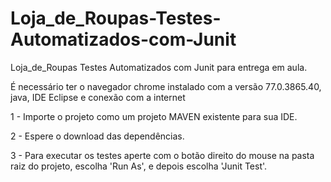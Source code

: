 # Loja_de_Roupas-Testes-Automatizados-com-Junit
Loja_de_Roupas Testes Automatizados com Junit para entrega em aula.

É necessário ter o navegador chrome instalado com a versão 77.0.3865.40, java, IDE Eclipse e conexão com a internet

1 - Importe o projeto como um projeto MAVEN existente para sua IDE.

2 - Espere o download das dependências.

3 - Para executar os testes aperte com o botão direito do mouse na pasta raiz do projeto, escolha 'Run As', e depois escolha 'Junit Test'. 
